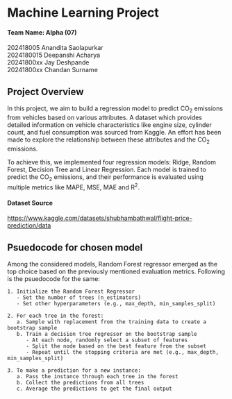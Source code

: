 # Machine Learning Project

#### Team Name: Alpha (07)
202418005 Anandita Saolapurkar</br>
2024180015 Deepanshi Acharya</br>
20241800xx Jay Deshpande</br>
20241800xx Chandan Surname


## Project Overview
In this project, we aim to build a regression model to predict  CO<sub>2</sub> emissions from vehicles based on various attributes. A dataset which provides detailed information on vehicle characteristics like engine size, cylinder count, and fuel consumption was sourced from Kaggle. An effort has been made to explore the relationship between these attributes and the CO<sub>2</sub> emissions.

To achieve this, we implemented four regression models: Ridge, Random Forest, Decision Tree and Linear Regression. Each model is trained to predict the CO<sub>2</sub> emissions, and their performance is evaluated using multiple metrics like MAPE, MSE, MAE and R<sup>2</sup>.

#### Dataset Source
https://www.kaggle.com/datasets/shubhambathwal/flight-price-prediction/data


## Psuedocode for chosen model
Among the considered models, Random Forest regressor emerged as the top choice based on the previously mentioned evaluation metrics. Following is the psuedocode for the same:

```
1. Initialize the Random Forest Regressor
   - Set the number of trees (n_estimators)
   - Set other hyperparameters (e.g., max_depth, min_samples_split)

2. For each tree in the forest:
   a. Sample with replacement from the training data to create a bootstrap sample
   b. Train a decision tree regressor on the bootstrap sample
      - At each node, randomly select a subset of features
      - Split the node based on the best feature from the subset
      - Repeat until the stopping criteria are met (e.g., max_depth, min_samples_split)

3. To make a prediction for a new instance:
   a. Pass the instance through each tree in the forest
   b. Collect the predictions from all trees
   c. Average the predictions to get the final output
```
